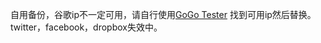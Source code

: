 自用备份，谷歌ip不一定可用，请自行使用[GoGo Tester](https://github.com/azzvx/gogotester/raw/2.3/GoGo%20Tester/bin/Release/GoGo%20Tester.exe)
找到可用ip然后替换。
twitter，facebook，dropbox失效中。
